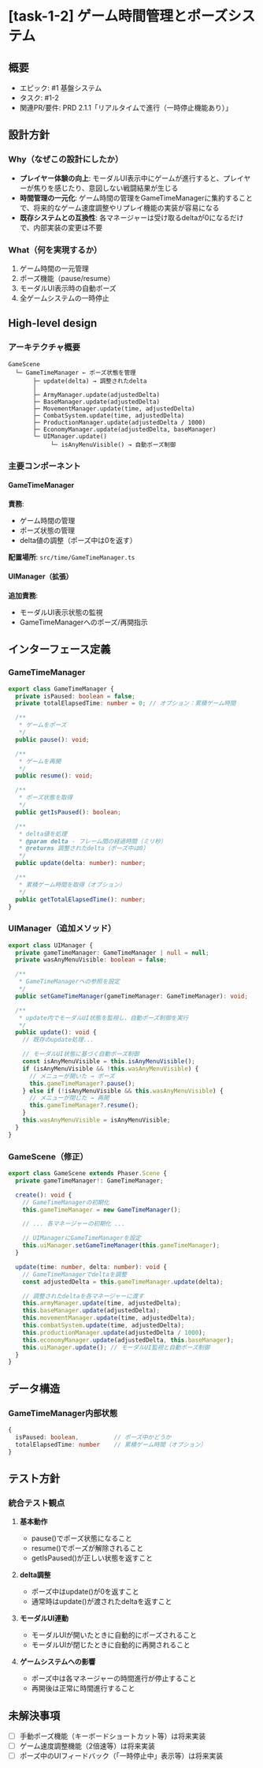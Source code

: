 # [task-1-2] ゲーム時間管理とポーズシステム

## 概要
- エピック: #1 基盤システム
- タスク: #1-2
- 関連PR/要件: PRD 2.1.1「リアルタイムで進行（一時停止機能あり）」

## 設計方針

### Why（なぜこの設計にしたか）
- **プレイヤー体験の向上**: モーダルUI表示中にゲームが進行すると、プレイヤーが焦りを感じたり、意図しない戦闘結果が生じる
- **時間管理の一元化**: ゲーム時間の管理をGameTimeManagerに集約することで、将来的なゲーム速度調整やリプレイ機能の実装が容易になる
- **既存システムとの互換性**: 各マネージャーは受け取るdeltaが0になるだけで、内部実装の変更は不要

### What（何を実現するか）
1. ゲーム時間の一元管理
2. ポーズ機能（pause/resume）
3. モーダルUI表示時の自動ポーズ
4. 全ゲームシステムの一時停止

## High-level design

### アーキテクチャ概要
```
GameScene
  └─ GameTimeManager ← ポーズ状態を管理
       ├─ update(delta) → 調整されたdelta
       │
       ├─ ArmyManager.update(adjustedDelta)
       ├─ BaseManager.update(adjustedDelta)
       ├─ MovementManager.update(time, adjustedDelta)
       ├─ CombatSystem.update(time, adjustedDelta)
       ├─ ProductionManager.update(adjustedDelta / 1000)
       ├─ EconomyManager.update(adjustedDelta, baseManager)
       └─ UIManager.update()
            └─ isAnyMenuVisible() → 自動ポーズ制御
```

### 主要コンポーネント

#### GameTimeManager
**責務**:
- ゲーム時間の管理
- ポーズ状態の管理
- delta値の調整（ポーズ中は0を返す）

**配置場所**: `src/time/GameTimeManager.ts`

#### UIManager（拡張）
**追加責務**:
- モーダルUI表示状態の監視
- GameTimeManagerへのポーズ/再開指示

## インターフェース定義

### GameTimeManager

```typescript
export class GameTimeManager {
  private isPaused: boolean = false;
  private totalElapsedTime: number = 0; // オプション：累積ゲーム時間

  /**
   * ゲームをポーズ
   */
  public pause(): void;

  /**
   * ゲームを再開
   */
  public resume(): void;

  /**
   * ポーズ状態を取得
   */
  public getIsPaused(): boolean;

  /**
   * delta値を処理
   * @param delta - フレーム間の経過時間（ミリ秒）
   * @returns 調整されたdelta（ポーズ中は0）
   */
  public update(delta: number): number;

  /**
   * 累積ゲーム時間を取得（オプション）
   */
  public getTotalElapsedTime(): number;
}
```

### UIManager（追加メソッド）

```typescript
export class UIManager {
  private gameTimeManager: GameTimeManager | null = null;
  private wasAnyMenuVisible: boolean = false;

  /**
   * GameTimeManagerへの参照を設定
   */
  public setGameTimeManager(gameTimeManager: GameTimeManager): void;

  /**
   * update内でモーダルUI状態を監視し、自動ポーズ制御を実行
   */
  public update(): void {
    // 既存のupdate処理...

    // モーダルUI状態に基づく自動ポーズ制御
    const isAnyMenuVisible = this.isAnyMenuVisible();
    if (isAnyMenuVisible && !this.wasAnyMenuVisible) {
      // メニューが開いた → ポーズ
      this.gameTimeManager?.pause();
    } else if (!isAnyMenuVisible && this.wasAnyMenuVisible) {
      // メニューが閉じた → 再開
      this.gameTimeManager?.resume();
    }
    this.wasAnyMenuVisible = isAnyMenuVisible;
  }
}
```

### GameScene（修正）

```typescript
export class GameScene extends Phaser.Scene {
  private gameTimeManager!: GameTimeManager;

  create(): void {
    // GameTimeManagerの初期化
    this.gameTimeManager = new GameTimeManager();

    // ... 各マネージャーの初期化 ...

    // UIManagerにGameTimeManagerを設定
    this.uiManager.setGameTimeManager(this.gameTimeManager);
  }

  update(time: number, delta: number): void {
    // GameTimeManagerでdeltaを調整
    const adjustedDelta = this.gameTimeManager.update(delta);

    // 調整されたdeltaを各マネージャーに渡す
    this.armyManager.update(time, adjustedDelta);
    this.baseManager.update(adjustedDelta);
    this.movementManager.update(time, adjustedDelta);
    this.combatSystem.update(time, adjustedDelta);
    this.productionManager.update(adjustedDelta / 1000);
    this.economyManager.update(adjustedDelta, this.baseManager);
    this.uiManager.update(); // モーダルUI監視と自動ポーズ制御
  }
}
```

## データ構造

### GameTimeManager内部状態
```typescript
{
  isPaused: boolean,          // ポーズ中かどうか
  totalElapsedTime: number    // 累積ゲーム時間（オプション）
}
```

## テスト方針

### 統合テスト観点
1. **基本動作**
   - pause()でポーズ状態になること
   - resume()でポーズが解除されること
   - getIsPaused()が正しい状態を返すこと

2. **delta調整**
   - ポーズ中はupdate()が0を返すこと
   - 通常時はupdate()が渡されたdeltaを返すこと

3. **モーダルUI連動**
   - モーダルUIが開いたときに自動的にポーズされること
   - モーダルUIが閉じたときに自動的に再開されること

4. **ゲームシステムへの影響**
   - ポーズ中は各マネージャーの時間進行が停止すること
   - 再開後は正常に時間進行すること

## 未解決事項
- [ ] 手動ポーズ機能（キーボードショートカット等）は将来実装
- [ ] ゲーム速度調整機能（2倍速等）は将来実装
- [ ] ポーズ中のUIフィードバック（「一時停止中」表示等）は将来実装
